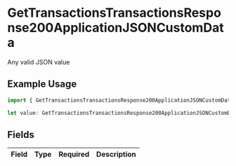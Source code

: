 # GetTransactionsTransactionsResponse200ApplicationJSONCustomData

Any valid JSON value

## Example Usage

```typescript
import { GetTransactionsTransactionsResponse200ApplicationJSONCustomData } from "jani-payments/models/operations";

let value: GetTransactionsTransactionsResponse200ApplicationJSONCustomData = {};
```

## Fields

| Field       | Type        | Required    | Description |
| ----------- | ----------- | ----------- | ----------- |